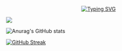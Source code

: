<p align="center">
  <a href="https://git.io/typing-svg">
    <img src="https://readme-typing-svg.demolab.com?font=Fira+Code&size=25&pause=1000&color=E75C00FF&center=true&vCenter=true&width=440&lines=This+is+a+cat+repository.+.+." alt="Typing SVG" /></a>
</p>

![](https://komarev.com/ghpvc/?username=rekyryan&color=red&style=plastic&label=Folks+Views)

![Anurag's GitHub stats](https://github-readme-stats.vercel.app/api?username=rekyryan&count_private=true&show_icons=true&theme=codeSTACKr&bg_color=00000000)

[![GitHub Streak](https://github-readme-streak-stats.herokuapp.com?user=rekyryan&theme=codestackr&hide_border=true&date_format=j%20M%5B%20Y%5D&background=00000000)](https://git.io/streak-stats)

<!--
**rekyryan/rekyryan** is a ✨ _special_ ✨ repository because its `README.md` (this file) appears on your GitHub profile.

Here are some ideas to get you started:

- 🔭 I’m currently working on ...
- 🌱 I’m currently learning ...
- 👯 I’m looking to collaborate on ...
- 🤔 I’m looking for help with ...
- 💬 Ask me about ...
- 📫 How to reach me: ...
- 😄 Pronouns: ...
- ⚡ Fun fact: ...
--!>
